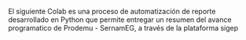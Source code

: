 El siguiente Colab es una proceso de automatización de reporte desarrollado en Python que permite entregar un resumen del avance programatico de Prodemu - SernamEG, a través de la plataforma sigep
